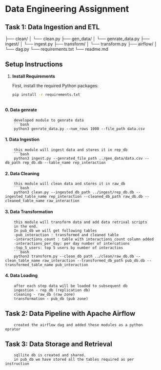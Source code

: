 # Data Engineering Assignment
## Task 1: Data Ingestion and ETL

├── clean/
│   └── clean.py
├── gen_data/
│   └── genrate_data.py
├── ingest/
│   └── ingest.py
├── transform/
│   └── transform.py
├── airflow/
│   └── dag.py
└── requirements.txt
└── readme.md


## Setup Instructions

1. **Install Requirements**

   First, install the required Python packages:

   ```bash
   pip install -r requirements.txt



#### 0. Data genrate
        developed module to genrate data 
        ```bash
        python3 genrate_data.py --num_rows 1000 --file_path data.csv
#### 1. Data Ingestion
        this module will ingest data and stores it in rep_db
        ```bash
        python3 ingest.py --genrated_file_path ../gen_data/data.csv --db_path rep_db.db --table_name rep_interaction
#### 2. Data Cleaning
        this module will clean data and stores it in raw_db
        ```bash
        python3 clean.py --ingested_db_path ../ingest/rep_db.db --ingested_table_name rep_interaction --cleaned_db_path raw_db.db --cleaned_table_name raw_interaction
#### 3. Data Transformation
        this module will transform data and add data retrival scripts 
        in the end.
        In pub_db we will get following tables  
        -pub_interaction : transformed and cleaned table 
        -interactions_count : table with interactions_count column added 
        -interactions_per_day: per day number of intercations 
        -top_5_users: top 5 users by number of interactios
        ```bash        
        python3 transform.py --clean_db_path ../clean/raw_db.db --clean_table_name raw_interaction --transformed_db_path pub_db.db --transformed_table_name pub_interaction

#### 4. Data Loading
        after each step data will be loaded to subsequent db 
        ingestion - rep_db (replication db)
        cleaning - raw_db (raw zone)
        transformation - pub_db (pub zone)
    
## Task 2: Data Pipeline with Apache Airflow
        created the airflow dag and added these modules as a python oprator 

## Task 3: Data Storage and Retrieval
        sqllite db is created and shared. 
        in pub_db we have stored all the tables required as per instruction

